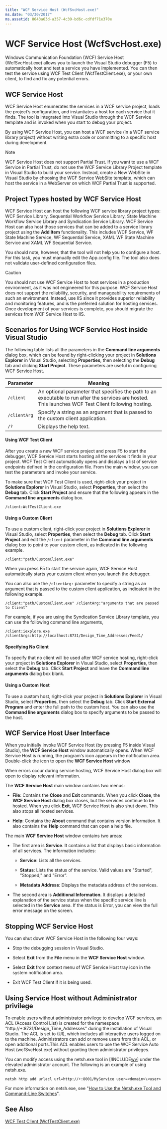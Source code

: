 ```yaml
---
title: "WCF Service Host (WcfSvcHost.exe)"
ms.date: "03/30/2017"
ms.assetid: 8643a63d-a357-4c39-bd6c-cdfdf71e370e
---
```

# WCF Service Host (WcfSvcHost.exe)
Windows Communication Foundation (WCF) Service Host (WcfSvcHost.exe) allows you to launch the Visual Studio debugger (F5) to automatically host and test a service you have implemented. You can then test the service using WCF Test Client (WcfTestClient.exe), or your own client, to find and fix any potential errors.  
  
## WCF Service Host  
 WCF Service Host enumerates the services in a WCF service project, loads the project’s configuration, and instantiates a host for each service that it finds. The tool is integrated into Visual Studio through the WCF Service template and is invoked when you start to debug your project.  
  
 By using WCF Service Host, you can host a WCF service (in a WCF service library project) without writing extra code or committing to a specific host during development.  
  
> [!NOTE]
>  WCF Service Host does not support Partial Trust. If you want to use a WCF Service in Partial Trust, do not use the WCF Service Library Project template in Visual Studio to build your service. Instead, create a New WebSite in Visual Studio by choosing the WCF Service WebSite template, which can host the service in a WebServer on which WCF Partial Trust is supported.  
  
## Project Types hosted by WCF Service Host  
 WCF Service Host can host the following WCF service library project types: WCF Service Library, Sequential Workflow Service Library, State Machine Workflow Service Library and Syndication Service Library. WCF Service Host can also host those services that can be added to a service library project using the **Add Item** functionality. This includes WCF Service, WF State Machine Service, WF Sequential Service, XAML WF State Machine Service and XAML WF Sequential Service.  
  
 You should note, however, that the tool will not help you to configure a host. For this task, you must manually edit the App.config file. The tool also does not validate user-defined configuration files.  
  
> [!CAUTION]
>  You should not use WCF Service Host to host services in a production environment, as it was not engineered for this purpose.  WCF Service Host does not support the reliability, security, and manageability requirements of such an environment. Instead, use IIS since it provides superior reliability and monitoring features, and is the preferred solution for hosting services. Once development of your services is complete, you should migrate the services from WCF Service Host to IIS.  
  
## Scenarios for Using WCF Service Host inside Visual Studio  
 The following table lists all the parameters in the **Command line arguments** dialog box, which can be found by right-clicking your project in **Solutions Explorer** in Visual Studio, selecting **Properties**, then selecting the **Debug** tab and clicking **Start Project**. These parameters are useful in configuring WCF Service Host.  
  
|Parameter|Meaning|  
|---------------|-------------|  
|`/client`|An optional parameter that specifies the path to an executable to run after the services are hosted. This launches WCF Test Client following hosting.|  
|`/clientArg`|Specify a string as an argument that is passed to the custom client application.|  
|`/?`|Displays the help text.|  
  
#### Using WCF Test Client  
 After you create a new WCF service project and press F5 to start the debugger, WCF Service Host starts hosting all the services it finds in your project. WCF Test Client automatically opens and displays a list of service endpoints defined in the configuration file. From the main window, you can test the parameters and invoke your service.  
  
 To make sure that WCF Test Client is used, right-click your project in **Solutions Explorer** in Visual Studio, select **Properties**, then select the **Debug** tab. Click **Start Project** and ensure that the following appears in the **Command line arguments** dialog box.  
  
 `/client:WcfTestClient.exe`  
  
#### Using a Custom Client  
 To use a custom client, right-click your project in **Solutions Explorer** in Visual Studio, select **Properties**, then select the **Debug** tab. Click **Start Project** and edit the `/client` parameter in the **Command line arguments** dialog box to point to your custom client, as indicated in the following example.  
  
 `/client:"path/CustomClient.exe"`  
  
 When you press F5 to start the service again, WCF Service Host automatically starts your custom client when you launch the debugger.  
  
 You can also use the `/clientArg:` parameter to specify a string as an argument that is passed to the custom client application, as indicated in the following example.  
  
 `/client:"path/CustomClient.exe" /clientArg:"arguments that are passed to Client"`  
  
 For example, if you are using the Syndication Service Library template, you can use the following command line arguments,  
  
 `/client:iexplore.exe /clientArgs:http://localhost:8731/Design_Time_Addresses/Feed1/`  
  
#### Specifying No Client  
 To specify that no client will be used after WCF service hosting, right-click your project in **Solutions Explorer** in Visual Studio, select **Properties**, then select the **Debug** tab. Click **Start Project** and leave the **Command line arguments** dialog box blank.  
  
#### Using a Custom Host  
 To use a custom host, right-click your project in **Solutions Explorer** in Visual Studio, select **Properties**, then select the **Debug** tab. Click **Start External Program** and enter the full path to the custom host. You can also use the **Command line arguments** dialog box to specify arguments to be passed to the host.  
  
## WCF Service Host User Interface  
 When you initially invoke WCF Service Host (by pressing F5 inside Visual Studio), the **WCF Service Host** window automatically opens. When WCF Service Host is running, the program's icon appears in the notification area. Double-click the icon to open the **WCF Service Host** window  
  
 When errors occur during service hosting, WCF Service Host dialog box will open to display relevant information.  
  
 The **WCF Service Host** main window contains two menus:  
  
-   **File**: Contains the **Close** and **Exit** commands. When you click **Close**, the **WCF Service Host** dialog box closes, but the services continue to be hosted. When you click **Exit**, WCF Service Host is also shut down. This also stops all hosted services.  
  
-   **Help**: Contains the **About** command that contains version information. It also contains the **Help** command that can open a help file.  
  
 The main **WCF Service Host** window contains two areas:  
  
-   The first area is **Service**. It contains a list that displays basic information of all services. The information includes:  
  
    -   **Service**: Lists all the services.  
  
    -   **Status**: Lists the status of the service. Valid values are "Started", "Stopped," and "Error".  
  
    -   **Metadata Address**: Displays the metadata address of the services.  
  
-   The second area is **Additional Information**. It displays a detailed explanation of the service status when the specific service line is selected in the **Service** area. If the status is Error, you can view the full error message on the screen.  
  
## Stopping WCF Service Host  
 You can shut down WCF Service Host in the following four ways:  
  
-   Stop the debugging session in Visual Studio.  
  
-   Select **Exit** from the **File** menu in the **WCF Service Host** window.  
  
-   Select **Exit** from context menu of WCF Service Host tray icon in the system notification area.  
  
-   Exit WCF Test Client if it is being used.  
  
## Using Service Host without Administrator privilege  
 To enable users without administrator privilege to develop WCF services, an ACL (Access Control List) is created for the namespace "http://+:8731/Design_Time_Addresses" during the installation of Visual Studio. The ACL is set to (UI), which includes all interactive users logged on to the machine. Administrators can add or remove users from this ACL, or open additional ports.This ACL enables users to use the WCF Service Auto Host (wcfSvcHost.exe) without granting them administrator privileges.  
  
 You can modify access using the netsh.exe tool in [!INCLUDE[wv](../../../includes/wv-md.md)] under the elevated administrator account. The following is an example of using netsh.exe.  
  
```  
netsh http add urlacl url=http://+:8001/MyService user=<domain>\<user>  
```  
  
 For more information on netsh.exe, see "[How to Use the Netsh.exe Tool and Command-Line Switches](https://go.microsoft.com/fwlink/?LinkId=97877)".  
  
## See Also  
 [WCF Test Client (WcfTestClient.exe)](../../../docs/framework/wcf/wcf-test-client-wcftestclient-exe.md)
